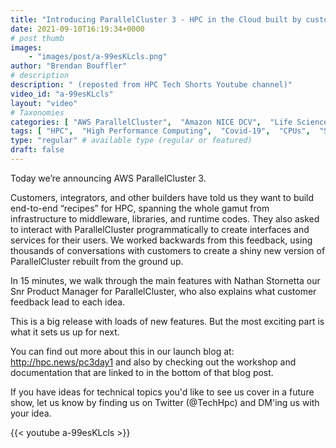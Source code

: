 ```yaml
---
title: "Introducing ParallelCluster 3 - HPC in the Cloud built by customers"
date: 2021-09-10T16:19:34+0000
# post thumb
images:
    - "images/post/a-99esKLcls.png"
author: "Brendan Bouffler"
# description
description: " (reposted from HPC Tech Shorts Youtube channel)"
video_id: "a-99esKLcls"
layout: "video"
# Taxonomies
categories: [ "AWS ParallelCluster",  "Amazon NICE DCV",  "Life Sciences", ]
tags: [ "HPC",  "High Performance Computing",  "Covid-19",  "CPUs",  "Schedulers",  "Storage",  "EC2",  "DCV",  "GPUs",  "HPCaaS",  "Lustre",  "ParallelCluster",  "vizualization",  "Image Builder",  "APIs",  "virtualization",  "techshorts", ]
type: "regular" # available type (regular or featured)
draft: false
---
```


Today we’re announcing AWS ParallelCluster 3.

Customers, integrators, and other builders have told us they want to build end-to-end “recipes” for HPC, spanning the whole gamut from infrastructure to middleware, libraries, and runtime codes. They also asked to interact with ParallelCluster programmatically to create interfaces and services for their users. We worked backwards from this feedback, using thousands of conversations with customers to create a shiny new version of ParallelCluster rebuilt from the ground up.

In 15 minutes, we walk through the main features with Nathan Stornetta our Snr Product Manager for ParallelCluster, who also explains what customer feedback lead to each idea.

This is a big release with loads of new features. But the most exciting part is what it sets us up for next.

You can find out more about this in our launch blog at: http://hpc.news/pc3day1 and also by checking out the workshop and documentation that are linked to in the bottom of that blog post.

If you have ideas for technical topics you'd like to see us cover in a future show, let us know by finding us on Twitter (@TechHpc) and DM'ing us with your idea.

{{< youtube a-99esKLcls >}}